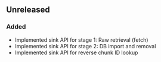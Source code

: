 ## Unreleased

### Added
- Implemented sink API for stage 1: Raw retrieval (fetch)
- Implemented sink API for stage 2: DB import and removal
- Implemented sink API for reverse chunk ID lookup
